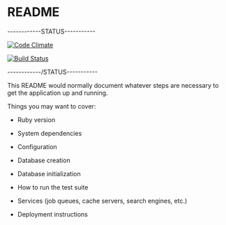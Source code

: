 # README

------------STATUS-----------

[![Code Climate](https://codeclimate.com/github/nettojorge/estagiopro.png)](https://codeclimate.com/github/nettojorge/estagiopro)

[![Build Status](https://travis-ci.org/nettojorge/estagiopro.svg?branch=master)](https://travis-ci.org/nettojorge/estagiopro)

------------/STATUS-----------

This README would normally document whatever steps are necessary to get the
application up and running.

Things you may want to cover:

* Ruby version

* System dependencies

* Configuration

* Database creation

* Database initialization

* How to run the test suite

* Services (job queues, cache servers, search engines, etc.)

* Deployment instructions
